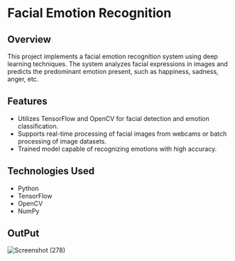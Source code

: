 # Facial Emotion Recognition

## Overview
This project implements a facial emotion recognition system using deep learning techniques. The system analyzes facial expressions in images and predicts the predominant emotion present, such as happiness, sadness, anger, etc.

## Features
- Utilizes TensorFlow and OpenCV for facial detection and emotion classification.
- Supports real-time processing of facial images from webcams or batch processing of image datasets.
- Trained model capable of recognizing emotions with high accuracy.

## Technologies Used
- Python
- TensorFlow
- OpenCV
- NumPy

## OutPut
![Screenshot (278)](https://github.com/shivamanand9009/Face-Emotion-Recognition/assets/78689810/037840d2-9cff-4dc5-867b-7a7cc6c6614d)
